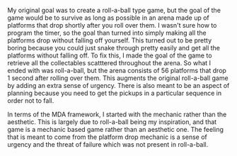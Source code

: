

My original goal was to create a roll-a-ball type game, but the goal of the game would be to survive as long as possible in an arena made up of platforms that drop shortly after you roll over them. I wasn't sure how to program the timer, so the goal than turned into simply making all the platforms drop without falling off yourself. This turned out to be pretty boring because you could just snake through pretty easily and get all the platforms without falling off. To fix this, I made the goal of the game to retrieve all the collectables scatttered throughout the arena. So what I ended with was roll-a-ball, but the arena consists of 56 platforms that drop 1 second after rolling over them. This augments the original roll-a-ball game by adding an extra sense of urgency. There is also meant to be an aspect of planning because you need to get the pickups in a particular sequence in order not to fall.

In terms of the MDA framework, I started with the mechanic rather than the aesthetic. This is largely due to roll-a-ball being my inspiration, and that game is a mechanic based game rather than an aesthetic one. The feeling that is meant to come from the platform drop mechanic is a sense of urgency and the threat of failure which was not present in roll-a-ball. 
    